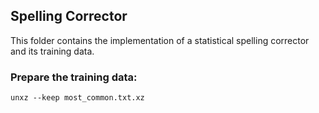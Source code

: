 ## Spelling Corrector

This folder contains the implementation of a statistical spelling corrector and its training data.

### Prepare the training data:

```
unxz --keep most_common.txt.xz
```
